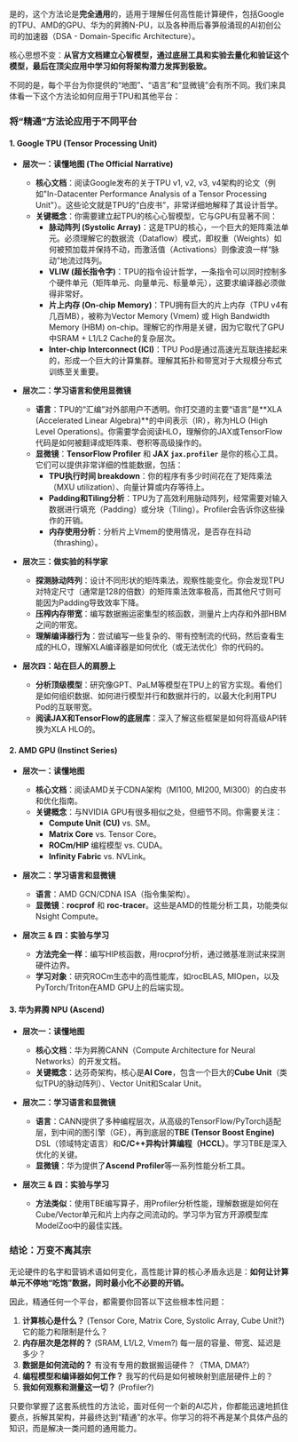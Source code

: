 是的，这个方法论是**完全通用**的，适用于理解任何高性能计算硬件，包括Google的TPU、AMD的GPU、华为的昇腾N-PU，以及各种雨后春笋般涌现的AI初创公司的加速器（DSA - Domain-Specific Architecture）。

核心思想不变：**从官方文档建立心智模型，通过底层工具和实验去量化和验证这个模型，最后在顶尖应用中学习如何将架构潜力发挥到极致。**

不同的是，每个平台为你提供的“地图”、“语言”和“显微镜”会有所不同。我们来具体看一下这个方法论如何应用于TPU和其他平台：

### 将“精通”方法论应用于不同平台

#### 1. Google TPU (Tensor Processing Unit)

*   **层次一：读懂地图 (The Official Narrative)**
    *   **核心文档**：阅读Google发布的关于TPU v1, v2, v3, v4架构的论文（例如"In-Datacenter Performance Analysis of a Tensor Processing Unit"）。这些论文就是TPU的“白皮书”，非常详细地解释了其设计哲学。
    *   **关键概念**：你需要建立起TPU的核心心智模型，它与GPU有显著不同：
        *   **脉动阵列 (Systolic Array)**：这是TPU的核心，一个巨大的矩阵乘法单元。必须理解它的数据流（Dataflow）模式，即权重（Weights）如何被预加载并保持不动，而激活值（Activations）则像波浪一样“脉动”地流过阵列。
        *   **VLIW (超长指令字)**：TPU的指令设计哲学，一条指令可以同时控制多个硬件单元（矩阵单元、向量单元、标量单元），这要求编译器必须做得非常好。
        *   **片上内存 (On-chip Memory)**：TPU拥有巨大的片上内存（TPU v4有几百MB），被称为Vector Memory (Vmem) 或 High Bandwidth Memory (HBM) on-chip。理解它的作用是关键，因为它取代了GPU中SRAM + L1/L2 Cache的复杂层次。
        *   **Inter-chip Interconnect (ICI)**：TPU Pod是通过高速光互联连接起来的，形成一个巨大的计算集群。理解其拓扑和带宽对于大规模分布式训练至关重要。

*   **层次二：学习语言和使用显微镜**
    *   **语言**：TPU的“汇编”对外部用户不透明。你打交道的主要“语言”是**XLA (Accelerated Linear Algebra)**的中间表示（IR），称为HLO (High Level Operations)。你需要学会阅读HLO，理解你的JAX或TensorFlow代码是如何被翻译成矩阵乘、卷积等高级操作的。
    *   **显微镜**：**TensorFlow Profiler** 和 **JAX `jax.profiler`** 是你的核心工具。它们可以提供非常详细的性能数据，包括：
        *   **TPU执行时间 breakdown**：你的程序有多少时间花在了矩阵乘法（MXU utilization）、向量计算或内存等待上。
        *   **Padding和Tiling分析**：TPU为了高效利用脉动阵列，经常需要对输入数据进行填充（Padding）或分块（Tiling）。Profiler会告诉你这些操作的开销。
        *   **内存使用分析**：分析片上Vmem的使用情况，是否存在抖动（thrashing）。

*   **层次三：做实验的科学家**
    *   **探测脉动阵列**：设计不同形状的矩阵乘法，观察性能变化。你会发现TPU对特定尺寸（通常是128的倍数）的矩阵乘法效率极高，而其他尺寸则可能因为Padding导致效率下降。
    *   **压榨内存带宽**：编写数据搬运密集型的核函数，测量片上内存和外部HBM之间的带宽。
    *   **理解编译器行为**：尝试编写一些复杂的、带有控制流的代码，然后查看生成的HLO，理解XLA编译器是如何优化（或无法优化）你的代码的。

*   **层次四：站在巨人的肩膀上**
    *   **分析顶级模型**：研究像GPT、PaLM等模型在TPU上的官方实现。看他们是如何组织数据、如何进行模型并行和数据并行的，以最大化利用TPU Pod的互联带宽。
    *   **阅读JAX和TensorFlow的底层库**：深入了解这些框架是如何将高级API转换为XLA HLO的。

#### 2. AMD GPU (Instinct Series)

*   **层次一：读懂地图**
    *   **核心文档**：阅读AMD关于CDNA架构（MI100, MI200, MI300）的白皮书和优化指南。
    *   **关键概念**：与NVIDIA GPU有很多相似之处，但细节不同。你需要关注：
        *   **Compute Unit (CU)** vs. SM。
        *   **Matrix Core** vs. Tensor Core。
        *   **ROCm/HIP** 编程模型 vs. CUDA。
        *   **Infinity Fabric** vs. NVLink。

*   **层次二：学习语言和显微镜**
    *   **语言**：AMD GCN/CDNA ISA（指令集架构）。
    *   **显微镜**：**rocprof** 和 **roc-tracer**。这些是AMD的性能分析工具，功能类似Nsight Compute。

*   **层次三 & 四：实验与学习**
    *   **方法完全一样**：编写HIP核函数，用rocprof分析，通过微基准测试来探测硬件边界。
    *   **学习对象**：研究ROCm生态中的高性能库，如rocBLAS, MIOpen，以及PyTorch/Triton在AMD GPU上的后端实现。

#### 3. 华为昇腾 NPU (Ascend)

*   **层次一：读懂地图**
    *   **核心文档**：华为昇腾CANN（Compute Architecture for Neural Networks）的开发文档。
    *   **关键概念**：达芬奇架构，核心是**AI Core**，包含一个巨大的**Cube Unit**（类似TPU的脉动阵列）、Vector Unit和Scalar Unit。

*   **层次二：学习语言和显微镜**
    *   **语言**：CANN提供了多种编程层次，从高级的TensorFlow/PyTorch适配层，到中间的图引擎（GE），再到底层的**TBE (Tensor Boost Engine)** DSL（领域特定语言）和**C/C++异构计算编程（HCCL）**。学习TBE是深入优化的关键。
    *   **显微镜**：华为提供了**Ascend Profiler**等一系列性能分析工具。

*   **层次三 & 四：实验与学习**
    *   **方法类似**：使用TBE编写算子，用Profiler分析性能，理解数据是如何在Cube/Vector单元和片上内存之间流动的。学习华为官方开源模型库ModelZoo中的最佳实践。

### 结论：万变不离其宗

无论硬件的名字和营销术语如何变化，高性能计算的核心矛盾永远是：**如何让计算单元不停地“吃饱”数据，同时最小化不必要的开销。**

因此，精通任何一个平台，都需要你回答以下这些根本性问题：

1.  **计算核心是什么？** (Tensor Core, Matrix Core, Systolic Array, Cube Unit?) 它的能力和限制是什么？
2.  **内存层次是怎样的？** (SRAM, L1/L2, Vmem?) 每一层的容量、带宽、延迟是多少？
3.  **数据是如何流动的？** 有没有专用的数据搬运硬件？（TMA, DMA?）
4.  **编程模型和编译器如何工作？** 我写的代码是如何被映射到底层硬件上的？
5.  **我如何观察和测量这一切？** (Profiler?)

只要你掌握了这套系统性的方法论，面对任何一个新的AI芯片，你都能迅速地抓住要点，拆解其架构，并最终达到“精通”的水平。你学习的将不再是某个具体产品的知识，而是解决一类问题的通用能力。